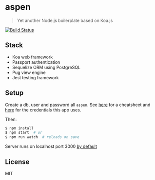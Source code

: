 # aspen

> Yet another Node.js boilerplate based on Koa.js

[![Build Status](https://travis-ci.org/sirodoht/aspen.svg?branch=master)](https://travis-ci.org/sirodoht/aspen)


## Stack

* Koa web framework
* Passport authentication
* Sequelize ORM using PostgreSQL
* Pug view engine
* Jest testing framework


## Setup

Create a db, user and password all `aspen`. See [here](https://gist.github.com/sirodoht/0666e232e1baf76f76bac43eb2600e2b)
for a cheatsheet and [here](https://github.com/sirodoht/aspen/blob/master/config/default.yml#L5)
for the credentials this app uses.

Then:
```sh
$ npm install
$ npm start  # or
$ npm run watch  # reloads on save
```

Server runs on localhost port 3000 [by default](https://github.com/sirodoht/aspen/blob/master/config/default.yml#L1)


## License

MIT
